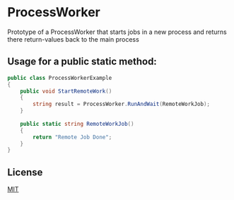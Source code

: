 # ProcessWorker

Prototype of a ProcessWorker that starts jobs in a new process and returns there return-values back to the main process

## Usage for a public static method:

```C#
public class ProcessWorkerExample
{
	public void StartRemoteWork()
	{
		string result = ProcessWorker.RunAndWait(RemoteWorkJob);
	}
	
	public static string RemoteWorkJob()
	{
		return "Remote Job Done";
	}
}
```

## License
[MIT](LICENSE)